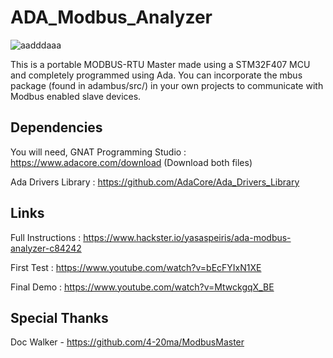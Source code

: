 # ADA_Modbus_Analyzer

![aadddaaa](https://user-images.githubusercontent.com/20635670/52838750-b90b9c00-3119-11e9-9a47-637f99ed973b.jpg)

This is a portable MODBUS-RTU Master made using a STM32F407 MCU and completely programmed using Ada. You can incorporate the mbus package (found in adambus/src/) in your own projects to communicate with Modbus enabled slave devices.

## Dependencies
You will need,
GNAT Programming Studio : https://www.adacore.com/download (Download both files)

Ada Drivers Library : https://github.com/AdaCore/Ada_Drivers_Library

## Links
Full Instructions : https://www.hackster.io/yasaspeiris/ada-modbus-analyzer-c84242

First Test : https://www.youtube.com/watch?v=bEcFYIxN1XE

Final Demo : https://www.youtube.com/watch?v=MtwckgqX_BE


## Special Thanks
Doc Walker - https://github.com/4-20ma/ModbusMaster
